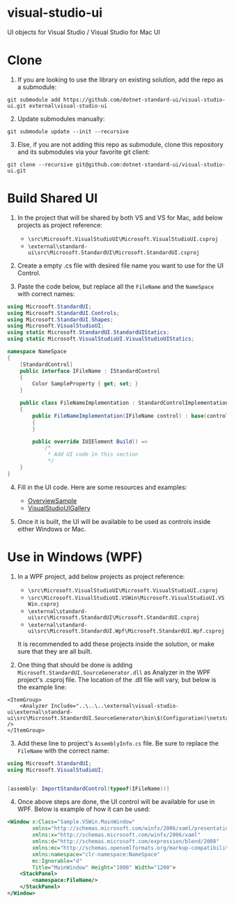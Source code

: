 # visual-studio-ui
UI objects for Visual Studio / Visual Studio for Mac UI

# Clone

1. If you are looking to use the library on existing solution, add the repo as a submodule:
```
git submodule add https://github.com/dotnet-standard-ui/visual-studio-ui.git external\visual-studio-ui
```
2. Update submodules manually:
```
git submodule update --init --recursive
```
3. Else, if you are not adding this repo as submodule, clone this repository and its submodules via your favorite git client:
```
git clone --recursive git@github.com:dotnet-standard-ui/visual-studio-ui.git
```
# Build Shared UI
1. In the project that will be shared by both VS and VS for Mac, add below projects as project reference:
    - `\src\Microsoft.VisualStudioUI\Microsoft.VisualStudioUI.csproj`
    - `\external\standard-ui\src\Microsoft.StandardUI\Microsoft.StandardUI.csproj`

2. Create a empty .cs file with desired file name you want to use for the UI Control.

3. Paste the code below, but replace all the `FileName` and the `NameSpace` with correct names:
```C#
using Microsoft.StandardUI;
using Microsoft.StandardUI.Controls;
using Microsoft.StandardUI.Shapes;
using Microsoft.VisualStudioUI;
using static Microsoft.StandardUI.StandardUIStatics;
using static Microsoft.VisualStudioUI.VisualStudioUIStatics;

namespace NameSpace
{
    [StandardControl]
    public interface IFileName : IStandardControl
    {
        Color SampleProperty { get; set; }
    }

    public class FileNameImplementation : StandardControlImplementation<IFileName>
    {
        public FileNameImplementation(IFileName control) : base(control)
        {
        }

        public override IUIElement Build() =>
            /*
             * Add UI code in this section
             */
    }
}
```
4. Fill in the UI code. Here are some resources and examples:
    - [OverviewSample]("/samples/Overview/Overview/OverviewSample.cs")
    - [VisualStudioUIGallery]("/samples/GalleryExtension/Microsoft.VisualStudioUIGallery.VSWin")


5. Once it is built, the UI will be available to be used as controls inside either Windows or Mac.

# Use in Windows (WPF)

1. In a WPF project, add below projects as project reference:
    - `\src\Microsoft.VisualStudioUI\Microsoft.VisualStudioUI.csproj`
    - `\src\Microsoft.VisualStudioUI.VSWin\Microsoft.VisualStudioUI.VSWin.csproj`
    - `\external\standard-ui\src\Microsoft.StandardUI\Microsoft.StandardUI.csproj`
    - `\external\standard-ui\src\Microsoft.StandardUI.Wpf\Microsoft.StandardUI.Wpf.csproj`
    
    It is recommended to add these projects inside the solution, or make sure that they are all built.

2. One thing that should be done is adding `Microsoft.StandardUI.SourceGenerator.dll` as Analyzer in the WPF project's .csproj file. The location of the .dll file will vary, but below is the example line:
```
<ItemGroup>
    <Analyzer Include="..\..\..\external\visual-studio-ui\external\standard-ui\src\Microsoft.StandardUI.SourceGenerator\bin\$(Configuration)\netstandard2.0\Microsoft.StandardUI.SourceGenerator.dll" />
</ItemGroup>
```

3. Add these line to project's `AssemblyInfo.cs` file. Be sure to replace the `FileName` with the correct name:
```C#
using Microsoft.StandardUI;
using Microsoft.VisualStudioUI;


[assembly: ImportStandardControl(typeof(IFileName))]
```

4. Once above steps are done, the UI control will be available for use in WPF. Below is example of how it can be used:

```xml
<Window x:Class="Sample.VSWin.MainWindow"
        xmlns="http://schemas.microsoft.com/winfx/2006/xaml/presentation"
        xmlns:x="http://schemas.microsoft.com/winfx/2006/xaml"
        xmlns:d="http://schemas.microsoft.com/expression/blend/2008"
        xmlns:mc="http://schemas.openxmlformats.org/markup-compatibility/2006"
        xmlns:namespace="clr-namespace:NameSpace"
        mc:Ignorable="d"
        Title="MainWindow" Height="1000" Width="1200">
    <StackPanel>
        <namespace:FileName/>
    </StackPanel>
</Window>
```